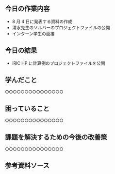 ## 今日の作業内容

- 8 月 4 日に発表する資料の作成
- 清水先生のソルバーのプロジェクトファイルの公開
- インターン学生の面接

## 今日の結果

- iRIC HP に計算例のプロジェクトファイルを公開

## 学んだこと

○○○○○○○○○○○○○○○

## 困っていること

○○○○○○○○○○○○○○○

## 課題を解決するための今後の改善策

○○○○○○○○○○○○○○○

## 参考資料ソース

